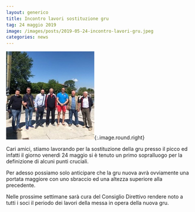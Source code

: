 ```yaml
---
layout: generico
title: Incontro lavori sostituzione gru
tag: 24 maggio 2019
image: /images/posts/2019-05-24-incontro-lavori-gru.jpeg
categories: news
---
```


![](/images/posts/2019-05-24-incontro-lavori-gru.jpeg){:.image.round.right}

Cari amici, stiamo lavorando per la sostituzione della gru presso il picco ed infatti il giorno venerdì 24 maggio si è tenuto un primo sopralluogo per la definizione di alcuni punti cruciali.

Per adesso possiamo solo anticipare che la gru nuova avrà ovviamente una portata maggiore con uno sbraccio ed una altezza superiore alla precedente.

Nelle prossime settimane sarà cura del Consiglio Direttivo rendere noto a tutti i soci il periodo dei lavori della messa in opera della nuova gru.